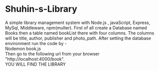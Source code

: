 # Shuhin-s-Library
A simple library management system with Node.js , javaScript, Express, MySql, Middleware, npm(multer).
First of all create a Database named Books then a table named bookList there with four columns.
The columns will be title, author, publisher and photo_path.
After setting the database environment run the code by -
                </br>   Nodemon book.js  </br>
Then go to the following url from your browser "http://localhost:4000/book".
</br> 
YOU WILL FIND THE LIBRARY
